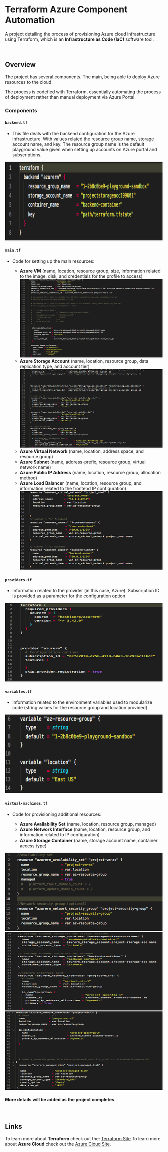 # Terraform Azure Component Automation
A project detailing the process of provisioning Azure cloud infrastructure using Terraform, which is an **Infrastructure as Code (IaC)** software tool.

<br />

## Overview ##

The project has several components. The main, being able to deploy Azure resources to the cloud. 

The process is codefied with Terraform, essentially automating the process of deployment rather than manual deployment via Azure Portal.

### Components ###

#### `backend.tf` ####

- This file deals with the backend configuration for the Azure infrastructure. With values related the resource group name, storage account name, and key. The resource group name is the default playground value given when setting up accounts on Azure portal and subscriptions.

<img src="/images/backend.png" height='250px' width='1000px' alt="Alt text" />

#### `main.tf` ####
<ul>
    <li>Code for setting up the main resources:</li>
    <ul>
        <li><b>Azure VM</b> (name, location, resource group, size, information related to the image, disk, and credentials for the profile to access)</li>
        <img src="/images/main_3.png" height='250px' width='750px' alt="Alt text" />
        <li><b>Azure Storage Account</b> (name, location, resource group, data replication type, and account tier)</li>
        <img src="/images/main_2.png" height='250px' width='750px' alt="Alt text" />
        <li><b>Azure Virtual Network</b> (name, location, address space, and resource group)</li>
        <li><b>Azure Subnet</b> (name, address-prefix, resource group, virtual network name)</li>
        <li><b>Azure Public IP Address</b> (name, location, resource group, allocation method)</li>
        <li><b>Azure Load Balancer</b> (name, location, resource group, and information related to the frontend IP configuration)</li>
        <img src="/images/main_1.png" height='250px' width='1000px' alt="Alt text" />
    </ul>
</ul>

#### `providers.tf` ####
- Information related to the provider (in this case, Azure). Subscription ID is provided as a parameter for the configuration option
<img src="/images/providers.png" height='250px' width='1000px' alt="Alt text" />

#### `variables.tf`
- Information related to the environment variables used to modularize code (string values for the resource group and location provided)
<img src="/images/variables.png" height='250px' width='1000px' alt="Alt text" />


#### `virtual-machines.tf`
<ul>
    <li>Code for provisioning additional resources:</li>
    <ul>
        <li><b>Azure Availability Set</b> (name, location, resource group, managed)</li>
        <li><b>Azure Network Interface</b> (name, location, resource group, and information related to IP configuration)</li>
        <li><b>Azure Storage Container</b> (name, storage account name, container access type)</li>
    </ul>
</ul>
<img src="/images/vm_1.png" height='250px' width='1000px' alt="Alt text" />

<br />

<img src="/images/vm_2.png" height='250px' width='750px' alt="Alt text" />

<br />

<img src="/images/vm_3.png" height='250px' width='1000px' alt="Alt text" />

<br />

#### More details will be added as the project completes.
<br />

## Links

To learn more about <b>Terraform</b> check out the: [Terraform Site](https://www.terraform.io/)
To learn more about <b>Azure Cloud</b> check out the [Azure Cloud Site](https://azure.microsoft.com/).